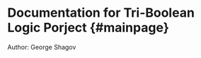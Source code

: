 # Documentation for Tri-Boolean Logic Porject                                      {#mainpage}

Author: George Shagov

